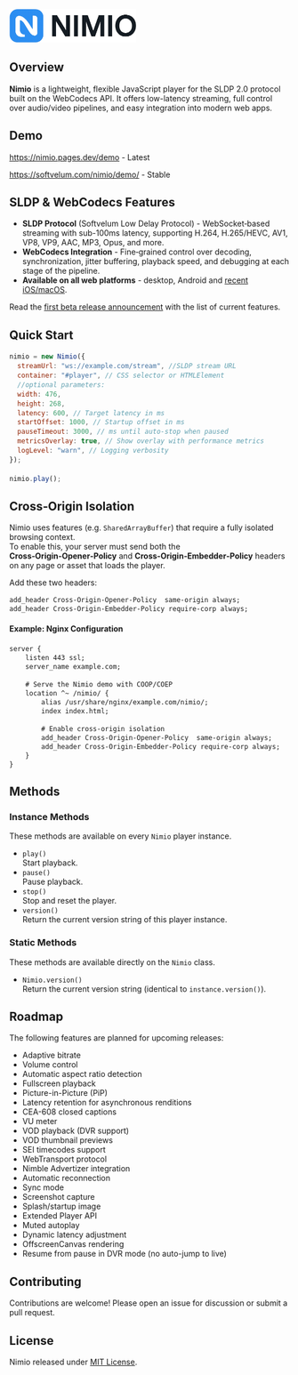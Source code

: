 <img src="public/nimio-logo.png" alt="Nimio Logo" height="60"/>

## Overview

**Nimio** is a lightweight, flexible JavaScript player for the SLDP 2.0 protocol built on the WebCodecs API. It offers low-latency streaming, full control over audio/video pipelines, and easy integration into modern web apps.

## Demo

https://nimio.pages.dev/demo - Latest

https://softvelum.com/nimio/demo/ - Stable

## SLDP & WebCodecs Features

- **SLDP Protocol** (Softvelum Low Delay Protocol) - WebSocket‑based streaming with sub-100ms latency, supporting H.264, H.265/HEVC, AV1, VP8, VP9, AAC, MP3, Opus, and more.
- **WebCodecs Integration** - Fine‑grained control over decoding, synchronization, jitter buffering, playback speed, and debugging at each stage of the pipeline.
- **Available on all web platforms** - desktop, Android and [recent iOS/macOS](https://softvelum.com/2025/09/nimio-safari-ios-macos-26/).

Read the [first beta release announcement](https://softvelum.com/2025/05/introducing-nimio-nextgen-player/) with the list of current features.

## Quick Start

```javascript
nimio = new Nimio({
  streamUrl: "ws://example.com/stream", //SLDP stream URL
  container: "#player", // CSS selector or HTMLElement
  //optional parameters:
  width: 476,
  height: 268,
  latency: 600, // Target latency in ms
  startOffset: 1000, // Startup offset in ms
  pauseTimeout: 3000, // ms until auto-stop when paused
  metricsOverlay: true, // Show overlay with performance metrics
  logLevel: "warn", // Logging verbosity
});

nimio.play();
```

## Cross‑Origin Isolation

Nimio uses features (e.g. `SharedArrayBuffer`) that require a fully isolated browsing context.  
To enable this, your server must send both the **Cross‑Origin‑Opener‑Policy** and **Cross‑Origin‑Embedder‑Policy** headers on any page or asset that loads the player.

Add these two headers:

```nginx
add_header Cross-Origin-Opener-Policy  same-origin always;
add_header Cross-Origin-Embedder-Policy require-corp always;
```

#### Example: Nginx Configuration

```nginx
server {
    listen 443 ssl;
    server_name example.com;

    # Serve the Nimio demo with COOP/COEP
    location ^~ /nimio/ {
        alias /usr/share/nginx/example.com/nimio/;
        index index.html;

        # Enable cross‑origin isolation
        add_header Cross-Origin-Opener-Policy  same-origin always;
        add_header Cross-Origin-Embedder-Policy require-corp always;
    }
}
```

## Methods

### Instance Methods

These methods are available on every `Nimio` player instance.

- `play()`  
  Start playback.
- `pause()`  
  Pause playback.
- `stop()`  
  Stop and reset the player.
- `version()`  
  Return the current version string of this player instance.

### Static Methods

These methods are available directly on the `Nimio` class.

- `Nimio.version()`  
  Return the current version string (identical to `instance.version()`).

## Roadmap

The following features are planned for upcoming releases:

- Adaptive bitrate
- Volume control
- Automatic aspect ratio detection
- Fullscreen playback
- Picture-in-Picture (PiP)
- Latency retention for asynchronous renditions
- CEA-608 closed captions
- VU meter
- VOD playback (DVR support)
- VOD thumbnail previews
- SEI timecodes support
- WebTransport protocol
- Nimble Advertizer integration
- Automatic reconnection
- Sync mode
- Screenshot capture
- Splash/startup image
- Extended Player API
- Muted autoplay
- Dynamic latency adjustment
- OffscreenCanvas rendering
- Resume from pause in DVR mode (no auto-jump to live)

## Contributing

Contributions are welcome! Please open an issue for discussion or submit a pull request.

## License

Nimio released under [MIT License](https://github.com/Softvelum/nimio/blob/main/LICENSE).
